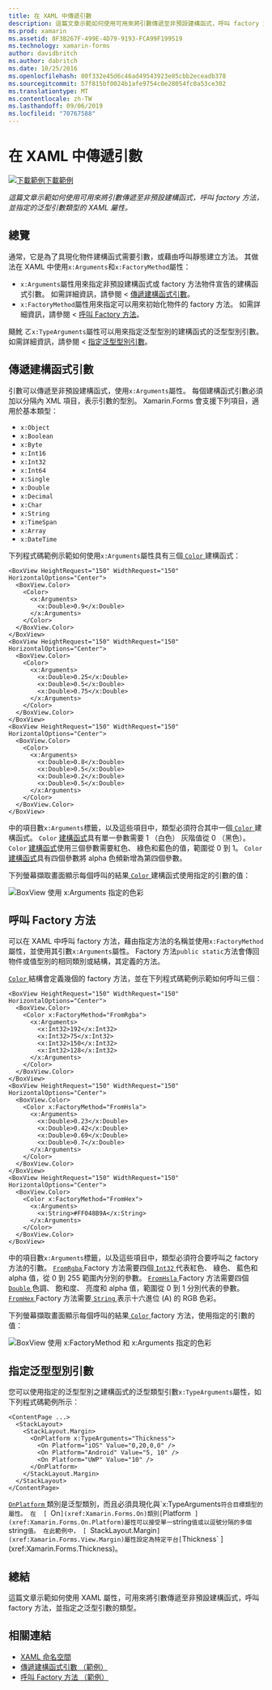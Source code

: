 ```yaml
---
title: 在 XAML 中傳遞引數
description: 這篇文章示範如何使用可用來將引數傳遞至非預設建構函式，呼叫 factory 方法，並指定的泛型引數類型的 XAML 屬性。
ms.prod: xamarin
ms.assetid: 8F3B267F-499E-4D79-9193-FCA99F199519
ms.technology: xamarin-forms
author: davidbritch
ms.author: dabritch
ms.date: 10/25/2016
ms.openlocfilehash: 80f332e45d6c46ad49543923e85cbb2eceadb378
ms.sourcegitcommit: 57f815bf0024b1afe9754c0e28054fc0a53ce302
ms.translationtype: MT
ms.contentlocale: zh-TW
ms.lasthandoff: 09/06/2019
ms.locfileid: "70767588"
---
```

# <a name="passing-arguments-in-xaml"></a>在 XAML 中傳遞引數

[![下載範例](~/media/shared/download.png)下載範例](https://docs.microsoft.com/samples/xamarin/xamarin-forms-samples/xaml-passingconstructorarguments)

_這篇文章示範如何使用可用來將引數傳遞至非預設建構函式，呼叫 factory 方法，並指定的泛型引數類型的 XAML 屬性。_

## <a name="overview"></a>總覽

通常，它是為了具現化物件建構函式需要引數，或藉由呼叫靜態建立方法。 其做法在 XAML 中使用`x:Arguments`和`x:FactoryMethod`屬性：

- `x:Arguments`屬性用來指定非預設建構函式或 factory 方法物件宣告的建構函式引數。 如需詳細資訊，請參閱 <<c0> [ 傳遞建構函式引數](#constructor_arguments)。
- `x:FactoryMethod`屬性用來指定可以用來初始化物件的 factory 方法。 如需詳細資訊，請參閱 <<c0> [ 呼叫 Factory 方法](#factory_methods)。

颾魤 ㄛ`x:TypeArguments`屬性可以用來指定泛型型別的建構函式的泛型型別引數。 如需詳細資訊，請參閱 <<c0> [ 指定泛型型別引數](#generic_type_arguments)。

<a name="constructor_arguments" />

## <a name="passing-constructor-arguments"></a>傳遞建構函式引數

引數可以傳遞至非預設建構函式，使用`x:Arguments`屬性。 每個建構函式引數必須加以分隔內 XML 項目，表示引數的型別。 Xamarin.Forms 會支援下列項目，適用於基本類型：

- `x:Object`
- `x:Boolean`
- `x:Byte`
- `x:Int16`
- `x:Int32`
- `x:Int64`
- `x:Single`
- `x:Double`
- `x:Decimal`
- `x:Char`
- `x:String`
- `x:TimeSpan`
- `x:Array`
- `x:DateTime`

下列程式碼範例示範如何使用`x:Arguments`屬性具有三個[ `Color` ](xref:Xamarin.Forms.Color)建構函式：

```xaml
<BoxView HeightRequest="150" WidthRequest="150" HorizontalOptions="Center">
  <BoxView.Color>
    <Color>
      <x:Arguments>
        <x:Double>0.9</x:Double>
      </x:Arguments>
    </Color>
  </BoxView.Color>
</BoxView>
<BoxView HeightRequest="150" WidthRequest="150" HorizontalOptions="Center">
  <BoxView.Color>
    <Color>
      <x:Arguments>
        <x:Double>0.25</x:Double>
        <x:Double>0.5</x:Double>
        <x:Double>0.75</x:Double>
      </x:Arguments>
    </Color>
  </BoxView.Color>
</BoxView>
<BoxView HeightRequest="150" WidthRequest="150" HorizontalOptions="Center">
  <BoxView.Color>
    <Color>
      <x:Arguments>
        <x:Double>0.8</x:Double>
        <x:Double>0.5</x:Double>
        <x:Double>0.2</x:Double>
        <x:Double>0.5</x:Double>
      </x:Arguments>
    </Color>
  </BoxView.Color>
</BoxView>
```

中的項目數`x:Arguments`標籤，以及這些項目中，類型必須符合其中一個[ `Color` ](xref:Xamarin.Forms.Color)建構函式。 `Color` [建構函式](xref:Xamarin.Forms.Color.%23ctor(System.Double))具有單一參數需要 1 （白色） 灰階值從 0 （黑色）。 `Color` [建構函式](xref:Xamarin.Forms.Color.%23ctor(System.Double,System.Double,System.Double))使用三個參數需要紅色、 綠色和藍色的值，範圍從 0 到 1。 `Color` [建構函式](xref:Xamarin.Forms.Color.%23ctor(System.Double,System.Double,System.Double,System.Double))具有四個參數將 alpha 色頻新增為第四個參數。

下列螢幕擷取畫面顯示每個呼叫的結果[ `Color` ](xref:Xamarin.Forms.Color)建構函式使用指定的引數的值：

![BoxView 使用 x:Arguments 指定的色彩](passing-arguments-images/passing-arguments.png)

<a name="factory_methods" />

## <a name="calling-factory-methods"></a>呼叫 Factory 方法

可以在 XAML 中呼叫 factory 方法，藉由指定方法的名稱並使用`x:FactoryMethod`屬性，並使用其引數`x:Arguments`屬性。 Factory 方法`public static`方法會傳回物件或值型別的相同類別或結構，其定義的方法。

[ `Color` ](xref:Xamarin.Forms.Color)結構會定義幾個的 factory 方法，並在下列程式碼範例示範如何呼叫三個：

```xaml
<BoxView HeightRequest="150" WidthRequest="150" HorizontalOptions="Center">
  <BoxView.Color>
    <Color x:FactoryMethod="FromRgba">
      <x:Arguments>
        <x:Int32>192</x:Int32>
        <x:Int32>75</x:Int32>
        <x:Int32>150</x:Int32>                        
        <x:Int32>128</x:Int32>
      </x:Arguments>
    </Color>
  </BoxView.Color>
</BoxView>
<BoxView HeightRequest="150" WidthRequest="150" HorizontalOptions="Center">
  <BoxView.Color>
    <Color x:FactoryMethod="FromHsla">
      <x:Arguments>
        <x:Double>0.23</x:Double>
        <x:Double>0.42</x:Double>
        <x:Double>0.69</x:Double>
        <x:Double>0.7</x:Double>
      </x:Arguments>
    </Color>
  </BoxView.Color>
</BoxView>
<BoxView HeightRequest="150" WidthRequest="150" HorizontalOptions="Center">
  <BoxView.Color>
    <Color x:FactoryMethod="FromHex">
      <x:Arguments>
        <x:String>#FF048B9A</x:String>
      </x:Arguments>
    </Color>
  </BoxView.Color>
</BoxView>
```

中的項目數`x:Arguments`標籤，以及這些項目中，類型必須符合要呼叫之 factory 方法的引數。 [ `FromRgba` ](xref:Xamarin.Forms.Color.FromRgba(System.Int32,System.Int32,System.Int32,System.Int32)) Factory 方法需要四個[ `Int32` ](https://docs.microsoft.com/dotnet/api/system.int32)代表紅色、 綠色、 藍色和 alpha 值，從 0 到 255 範圍內分別的參數。 [ `FromHsla` ](xref:Xamarin.Forms.Color.FromHsla(System.Double,System.Double,System.Double,System.Double)) Factory 方法需要四個[ `Double` ](https://docs.microsoft.com/dotnet/api/system.double)色調、 飽和度、 亮度和 alpha 值，範圍從 0 到 1 分別代表的參數。 [ `FromHex` ](xref:Xamarin.Forms.Color.FromHex(System.String)) Factory 方法需要[ `String` ](https://docs.microsoft.com/dotnet/api/system.string)表示十六進位 (A) 的 RGB 色彩。

下列螢幕擷取畫面顯示每個呼叫的結果[ `Color` ](xref:Xamarin.Forms.Color) factory 方法，使用指定的引數的值：

![BoxView 使用 x:FactoryMethod 和 x:Arguments 指定的色彩](passing-arguments-images/factory-methods.png)

<a name="generic_type_arguments" />

## <a name="specifying-a-generic-type-argument"></a>指定泛型型別引數

您可以使用指定的泛型型別之建構函式的泛型類型引數`x:TypeArguments`屬性，如下列程式碼範例所示：

```xaml
<ContentPage ...>
  <StackLayout>
    <StackLayout.Margin>
      <OnPlatform x:TypeArguments="Thickness">
        <On Platform="iOS" Value="0,20,0,0" />
        <On Platform="Android" Value="5, 10" />
        <On Platform="UWP" Value="10" />
      </OnPlatform>
    </StackLayout.Margin>
  </StackLayout>
</ContentPage>
```

[ `OnPlatform` ](xref:Xamarin.Forms.OnPlatform`1)類別是泛型類別，而且必須具現化與`x:TypeArguments`符合目標類型的屬性。 在  [ `On` ](xref:Xamarin.Forms.On)類別[ `Platform` ](xref:Xamarin.Forms.On.Platform)屬性可以接受單一`string`值或以逗號分隔的多個`string`值。 在此範例中， [ `StackLayout.Margin` ](xref:Xamarin.Forms.View.Margin)屬性設定為特定平台[ `Thickness` ](xref:Xamarin.Forms.Thickness)。

## <a name="summary"></a>總結

這篇文章示範如何使用 XAML 屬性，可用來將引數傳遞至非預設建構函式，呼叫 factory 方法，並指定之泛型引數的類型。

## <a name="related-links"></a>相關連結

- [XAML 命名空間](~/xamarin-forms/xaml/namespaces.md)
- [傳遞建構函式引數 （範例）](https://docs.microsoft.com/samples/xamarin/xamarin-forms-samples/xaml-passingconstructorarguments)
- [呼叫 Factory 方法 （範例）](https://docs.microsoft.com/samples/xamarin/xamarin-forms-samples/xaml-callingfactorymethods)

